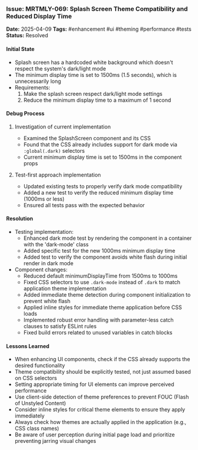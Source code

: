 ### Issue: MRTMLY-069: Splash Screen Theme Compatibility and Reduced Display Time
**Date:** 2025-04-09
**Tags:** #enhancement #ui #theming #performance #tests
**Status:** Resolved

#### Initial State
- Splash screen has a hardcoded white background which doesn't respect the system's dark/light mode
- The minimum display time is set to 1500ms (1.5 seconds), which is unnecessarily long
- Requirements:
  1. Make the splash screen respect dark/light mode settings
  2. Reduce the minimum display time to a maximum of 1 second

#### Debug Process
1. Investigation of current implementation
   - Examined the SplashScreen component and its CSS
   - Found that the CSS already includes support for dark mode via `:global(.dark)` selectors
   - Current minimum display time is set to 1500ms in the component props

2. Test-first approach implementation
   - Updated existing tests to properly verify dark mode compatibility
   - Added a new test to verify the reduced minimum display time (1000ms or less)
   - Ensured all tests pass with the expected behavior

#### Resolution
- Testing implementation:
  - Enhanced dark mode test by rendering the component in a container with the 'dark-mode' class
  - Added specific test for the new 1000ms minimum display time
  - Added test to verify the component avoids white flash during initial render in dark mode
- Component changes:
  - Reduced default minimumDisplayTime from 1500ms to 1000ms
  - Fixed CSS selectors to use `.dark-mode` instead of `.dark` to match application theme implementation
  - Added immediate theme detection during component initialization to prevent white flash
  - Applied inline styles for immediate theme application before CSS loads
  - Implemented robust error handling with parameter-less catch clauses to satisfy ESLint rules
  - Fixed build errors related to unused variables in catch blocks

#### Lessons Learned
- When enhancing UI components, check if the CSS already supports the desired functionality
- Theme compatibility should be explicitly tested, not just assumed based on CSS selectors
- Setting appropriate timing for UI elements can improve perceived performance
- Use client-side detection of theme preferences to prevent FOUC (Flash of Unstyled Content)
- Consider inline styles for critical theme elements to ensure they apply immediately
- Always check how themes are actually applied in the application (e.g., CSS class names)
- Be aware of user perception during initial page load and prioritize preventing jarring visual changes
